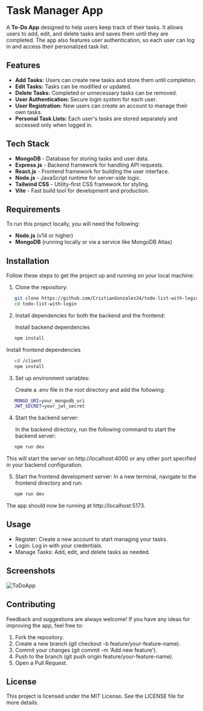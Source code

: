 # Task Manager App

A **To-Do App** designed to help users keep track of their tasks. It allows users to add, edit, and delete tasks and saves them until they are completed. The app also features user authentication, so each user can log in and access their personalized task list.

## Features

- **Add Tasks:** Users can create new tasks and store them until completion.
- **Edit Tasks:** Tasks can be modified or updated.
- **Delete Tasks:** Completed or unnecessary tasks can be removed.
- **User Authentication:** Secure login system for each user.
- **User Registration:** New users can create an account to manage their own tasks.
- **Personal Task Lists:** Each user's tasks are stored separately and accessed only when logged in.

## Tech Stack

- **MongoDB** - Database for storing tasks and user data.
- **Express.js** - Backend framework for handling API requests.
- **React.js** - Frontend framework for building the user interface.
- **Node.js** - JavaScript runtime for server-side logic.
- **Tailwind CSS** - Utility-first CSS framework for styling.
- **Vite** - Fast build tool for development and production.

## Requirements

To run this project locally, you will need the following:

- **Node.js** (v14 or higher)
- **MongoDB** (running locally or via a service like MongoDB Atlas)

## Installation

Follow these steps to get the project up and running on your local machine:

1. Clone the repository:

```bash
   git clone https://github.com/CristianGonzalez24/todo-list-with-login.git
   cd todo-list-with-login
```

2. Install dependencies for both the backend and the frontend:
   
   Install backend dependencies
```bash
   npm install
```
   
   Install frontend dependencies
```bash
   cd /client
   npm install
```

3. Set up environment variables:

   Create a .env file in the root directory and add the following:
```bash
   MONGO_URI=your_mongodb_uri
   JWT_SECRET=your_jwt_secret
```

4. Start the backend server:

   In the backend directory, run the following command to start the backend server:
```bash
   npm run dev
```
   This will start the server on http://localhost:4000 or any other port specified in your backend configuration.

5. Start the frontend development server:
   In a new terminal, navigate to the frontend directory and run:
```bash
   npm run dev
```
   The app should now be running at http://localhost:5173.

## Usage
- Register: Create a new account to start managing your tasks.
- Login: Log in with your credentials.
- Manage Tasks: Add, edit, and delete tasks as needed.

## Screenshots

![ToDoApp](/public/preview.JPG)

## Contributing
Feedback and suggestions are always welcome! If you have any ideas for improving the app, feel free to:

1. Fork the repository.
2. Create a new branch (git checkout -b feature/your-feature-name).
3. Commit your changes (git commit -m 'Add new feature').
4. Push to the branch (git push origin feature/your-feature-name).
5. Open a Pull Request.

## License
This project is licensed under the MIT License. See the LICENSE file for more details.
